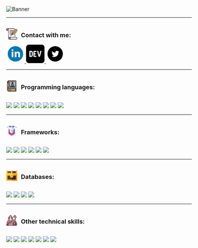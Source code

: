 ![Banner](./assets/svg/santi.svg)

***
<div style="display: flex; align-items: center;">
    <img src="./assets/png/contact.png" alt="Skills" width="30" height="30"/>
    <h3 style="margin-left: 10px;">Contact with me:</h3>
</div>

<a href="https://www.linkedin.com/in/santiago-amaro-zeballos-281635195/">
    <img src="./assets/svg/linkedin.svg" alt="LinkedIn" width="50" height="50"/>
</a>
<a href="https://dev.to/wotancode">
    <img src="./assets/svg/dev.svg" alt="LinkedIn" width="50" height="50"/>
</a>
<a href="https://twitter.com/samarozeballos">
    <img src="./assets/svg/twitt.svg" alt="LinkedIn" width="50" height="50"/>
</a>

***
<div style="display: flex; align-items: center;">
    <img src="./assets/png/languages.png" alt="Skills" width="30" height="30"/>
    <h3 style="margin-left: 10px;">Programming languages:</h3>
</div>


![](https://img.shields.io/badge/Language-CSharp-informational?style=flat&logo=csharp&logoColor=510950&color=510950)
![](https://img.shields.io/badge/Language-Javascript-informational?style=flat&logo=javascript&color=F7DF1E)
![](https://img.shields.io/badge/Language-TypeScript-informational?style=flat&logo=tsnode&color=3178C6)
![](https://img.shields.io/badge/Language-Python-informational?style=flat&logo=python&color=3776AB)
![](https://img.shields.io/badge/Language-Java-informational?style=flat&logo=oracle&color=F80000&logoColor=F80000)
![](https://img.shields.io/badge/Language-PHP-informational?style=flat&logo=php&color=777BB4&logoColor=777BB4)
![](https://img.shields.io/badge/Language-C++-informational?style=flat&logo=cplusplus&color=00599C&logoColor=00599C)
![](https://img.shields.io/badge/Language-C++-informational?style=flat&logo=cplusplus&color=00599C&logoColor=00599C)

***
<div style="display: flex; align-items: center;">
    <img src="./assets/png/frameworks.png" alt="Skills" width="30" height="30"/>
    <h3 style="margin-left: 10px;">Frameworks:</h3>
</div>

![](https://img.shields.io/badge/Framework-.NET-informational?style=flat&logo=.net&color=512BD4)
![](https://img.shields.io/badge/Framework-React-informational?style=flat&logo=react&color=61DAFB)
![](https://img.shields.io/badge/Framework-Laravel-informational?style=flat&logo=laravel&color=FF2D20)
![](https://img.shields.io/badge/Framework-NextJS-informational?style=flat&logo=nextdotjs&color=000000)
![](https://img.shields.io/badge/Framework-VueJS-informational?style=flat&logo=vuedotjs&color=4FC08D)
![](https://img.shields.io/badge/Framework-Spring-informational?style=flat&logo=spring&color=6DB33F)

***
<div style="display: flex; align-items: center;">
    <img src="./assets/png/databases.png" alt="Skills" width="30" height="30"/>
    <h3 style="margin-left: 10px;">Databases:</h3>
</div>

![](https://img.shields.io/badge/Database-Microsoft_SQL_Server-informational?style=flat&logo=microsoftsqlserver&color=CC2927)
![](https://img.shields.io/badge/Database-MySQL-informational?style=flat&logo=mysql&color=4479A1)
![](https://img.shields.io/badge/Database-PostgreSQL-informational?style=flat&logo=postgresql&color=4169E1)
![](https://img.shields.io/badge/Database-Oracle_DB-informational?style=flat&logo=oracle&color=F80000&logoColor=F80000)

***
<div style="display: flex; align-items: center;">
    <img src="./assets/png/skills.png" alt="Skills" width="30" height="30"/>
    <h3 style="margin-left: 10px;">Other technical skills:</h3>
</div>

![](https://img.shields.io/badge/Containerization-Docker-informational?style=flat&logo=docker&color=2496ED)
![](https://img.shields.io/badge/Containerization-Kubernetes-informational?style=flat&logo=kubernetes&color=326CE5)
![](https://img.shields.io/badge/Server-NodeJS-informational?style=flat&logo=nodedotjs&color=339933)
![](https://img.shields.io/badge/Cloud-Azure-informational?style=flat&logo=azuredevops&color=0078D7)
![](https://img.shields.io/badge/Version_control-Git-informational?style=flat&logo=git&color=F05032)
![](https://img.shields.io/badge/Collaboration-Github-informational?style=flat&logo=github&color=181717)
![](https://img.shields.io/badge/Collaboration-Gitlab-informational?style=flat&logo=gitlab&color=FC6D26)